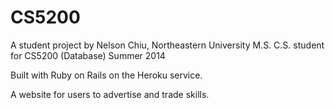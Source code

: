 CS5200
======
A student project by Nelson Chiu, 
Northeastern University M.S. C.S. student for CS5200 (Database) Summer 2014

Built with Ruby on Rails on the Heroku service.

A website for users to advertise and trade skills.
